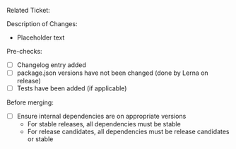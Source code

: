 Related Ticket: 

Description of Changes:
* Placeholder text

Pre-checks:
* [ ] Changelog entry added
* [ ] package.json versions have not been changed (done by Lerna on release)
* [ ] Tests have been added (if applicable)

Before merging:
* [ ] Ensure internal dependencies are on appropriate versions
  * For stable releases, all dependencies must be stable
  * For release candidates, all dependencies must be release candidates or stable
